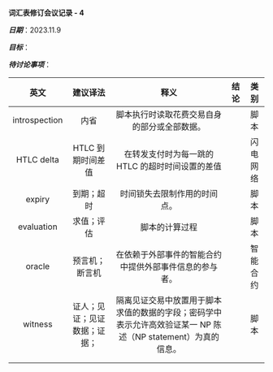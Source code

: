 **词汇表修订会议记录 - 4**

***日期***：2023.11.9

***目标***：

***待讨论事项***：

|     英文      |           建议译法           |                             释义                             | 结论 |   类别   |
| :-----------: | :--------------------------: | :----------------------------------------------------------: | :--: | :------: |
| introspection |             内省             |         脚本执行时读取花费交易自身的部分或全部数据。         |      |   脚本   |
|  HTLC delta   |      HTLC 到期时间差值       |       在转发支付时为每一跳的 HTLC 的超时时间设置的差值       |      | 闪电网络 |
|    expiry     |          到期；超时          |                 时间锁失去限制作用的时间点。                 |      |   脚本   |
|  evaluation   |          求值；评估          |                        脚本的计算过程                        |      |   脚本   |
|    oracle     |        预言机；断言机        |    在依赖于外部事件的智能合约中提供外部事件信息的参与者。    |      | 智能合约 |
|    witness    | 证人；见证；见证数据；证据； | 隔离见证交易中放置用于脚本求值的数据的字段；密码学中表示允许高效验证某一 NP 陈述（NP statement）为真的信息。 |      |   脚本   |
|               |                              |                                                              |      |          |
|               |                              |                                                              |      |          |
